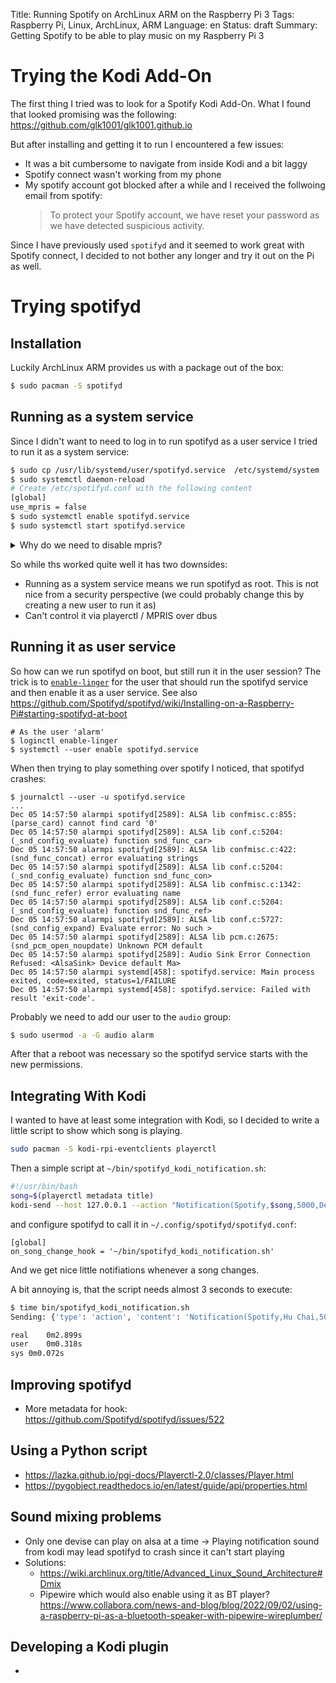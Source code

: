 Title: Running Spotify on ArchLinux ARM on the Raspberry Pi 3
Tags: Raspberry Pi, Linux, ArchLinux, ARM
Language: en
Status: draft
Summary: Getting Spotify to be able to play music on my Raspberry Pi 3

# Trying the Kodi Add-On

The first thing I tried was to look for a Spotify Kodi Add-On. What I found
that looked promising was the following:
<https://github.com/glk1001/glk1001.github.io>

But after installing and getting it to run I encountered a few issues:

 * It was a bit cumbersome to navigate from inside Kodi and a bit laggy
 * Spotify connect wasn't working from my phone
 * My spotify account got blocked after a while and I received the follwoing
   email from spotify:
   > To protect your Spotify account, we have reset your password as we have
   > detected suspicious activity.

Since I have previously used `spotifyd` and it seemed to work great with
Spotify connect, I decided to not bother any longer and try it out on the Pi as
well.

# Trying spotifyd

## Installation

Luckily ArchLinux ARM provides us with a package out of the box:
```bash
$ sudo pacman -S spotifyd
```

## Running as a system service

Since I didn't want to need to log in to run spotifyd as a user service I tried
to run it as a system service:

```bash
$ sudo cp /usr/lib/systemd/user/spotifyd.service  /etc/systemd/system
$ sudo systemctl daemon-reload
# Create /etc/spotifyd.conf with the following content
[global]
use_mpris = false
$ sudo systemctl enable spotifyd.service
$ sudo systemctl start spotifyd.service
```

<details>
<summary>Why do we need to disable mpris?</summary>

When running as a system service, spotifyd can't connect to the user session
dbus service and will crash when starting:

```text
Dec 03 20:42:01 alarmpi spotifyd[6793]: The application panicked (crashed).
Dec 03 20:42:01 alarmpi spotifyd[6793]: Message:  Failed to initialize DBus connection: D-Bus error: Using X11 for dbus-daemon autolaunch was disabled at compile time, set your DBUS_SESSION_BUS_ADDRESS instead (>
Dec 03 20:42:01 alarmpi spotifyd[6793]: Location: src/dbus_mpris.rs:169
Dec 03 20:42:01 alarmpi spotifyd[6793]: Backtrace omitted. Run with RUST_BACKTRACE=1 environment variable to display it.
Dec 03 20:42:01 alarmpi spotifyd[6793]: Run with RUST_BACKTRACE=full to include source snippets.
Dec 03 20:42:01 alarmpi systemd[1]: spotifyd.service: Main process exited, code=exited, status=101/n/a
Dec 03 20:42:01 alarmpi systemd[1]: spotifyd.service: Failed with result 'exit-code'.`
```
</details>

So while ths worked quite well it has two downsides:

 * Running as a system service means we run spotifyd as root. This is not nice
   from a security perspective (we could probably change this by creating a new
   user to run it as)
 * Can't control it via playerctl / MPRIS over dbus

## Running it as user service

So how can we run spotifyd on boot, but still run it in the user session? The
trick is to
[`enable-linger`](https://www.freedesktop.org/software/systemd/man/latest/loginctl.html#enable-linger%20USER%E2%80%A6)
for the user that should run the spotifyd service and then enable it as a user
service. See also
<https://github.com/Spotifyd/spotifyd/wiki/Installing-on-a-Raspberry-Pi#starting-spotifyd-at-boot>

```
# As the user 'alarm'
$ loginctl enable-linger
$ systemctl --user enable spotifyd.service
```

When then trying to play something over spotify I noticed, that spotifyd crashes:
```
$ journalctl --user -u spotifyd.service
...
Dec 05 14:57:50 alarmpi spotifyd[2589]: ALSA lib confmisc.c:855:(parse_card) cannot find card '0'
Dec 05 14:57:50 alarmpi spotifyd[2589]: ALSA lib conf.c:5204:(_snd_config_evaluate) function snd_func_car>
Dec 05 14:57:50 alarmpi spotifyd[2589]: ALSA lib confmisc.c:422:(snd_func_concat) error evaluating strings
Dec 05 14:57:50 alarmpi spotifyd[2589]: ALSA lib conf.c:5204:(_snd_config_evaluate) function snd_func_con>
Dec 05 14:57:50 alarmpi spotifyd[2589]: ALSA lib confmisc.c:1342:(snd_func_refer) error evaluating name
Dec 05 14:57:50 alarmpi spotifyd[2589]: ALSA lib conf.c:5204:(_snd_config_evaluate) function snd_func_ref>
Dec 05 14:57:50 alarmpi spotifyd[2589]: ALSA lib conf.c:5727:(snd_config_expand) Evaluate error: No such >
Dec 05 14:57:50 alarmpi spotifyd[2589]: ALSA lib pcm.c:2675:(snd_pcm_open_noupdate) Unknown PCM default
Dec 05 14:57:50 alarmpi spotifyd[2589]: Audio Sink Error Connection Refused: <AlsaSink> Device default Ma>
Dec 05 14:57:50 alarmpi systemd[458]: spotifyd.service: Main process exited, code=exited, status=1/FAILURE
Dec 05 14:57:50 alarmpi systemd[458]: spotifyd.service: Failed with result 'exit-code'.
```

Probably we need to add our user to the `audio` group:

```bash
$ sudo usermod -a -G audio alarm
```

After that a reboot was necessary so the spotifyd service starts with the new
permissions.

## Integrating With Kodi

I wanted to have at least some integration with Kodi, so I decided to write a
little script to show which song is playing.

```bash
sudo pacman -S kodi-rpi-eventclients playerctl
```

Then a simple script at `~/bin/spotifyd_kodi_notification.sh`:
```bash
#!/usr/bin/bash
song=$(playerctl metadata title)
kodi-send --host 127.0.0.1 --action "Notification(Spotify,$song,5000,DefaultIconInfo.png)"
```

and configure spotifyd to call it in `~/.config/spotifyd/spotifyd.conf`:

```
[global]
on_song_change_hook = '~/bin/spotifyd_kodi_notification.sh'
```

And we get nice little notifiations whenever a song changes.

A bit annoying is, that the script needs almost 3 seconds to execute:
```bash
$ time bin/spotifyd_kodi_notification.sh
Sending: {'type': 'action', 'content': 'Notification(Spotify,Hu Chai,5000,DefaultIconInfo.png)'}

real	0m2.899s
user	0m0.318s
sys	0m0.072s
```

## Improving spotifyd

 * More metadata for hook: <https://github.com/Spotifyd/spotifyd/issues/522>

## Using a Python script
 * <https://lazka.github.io/pgi-docs/Playerctl-2.0/classes/Player.html>
 * <https://pygobject.readthedocs.io/en/latest/guide/api/properties.html>

## Sound mixing problems

 * Only one devise can play on alsa at a time -> Playing notification sound
   from kodi may lead spotifyd to crash since it can't start playing
 * Solutions:
   * <https://wiki.archlinux.org/title/Advanced_Linux_Sound_Architecture#Dmix>
   * Pipewire which would also enable using it as BT player? <https://www.collabora.com/news-and-blog/blog/2022/09/02/using-a-raspberry-pi-as-a-bluetooth-speaker-with-pipewire-wireplumber/>

## Developing a Kodi plugin

 * 
